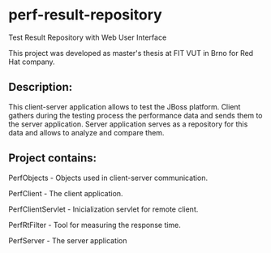 perf-result-repository
======================

Test Result Repository with Web User Interface

This project was developed as master's thesis at FIT VUT in Brno for Red Hat company.


Description:
------------
This client-server application allows to test the JBoss platform.
Client gathers during the testing process the performance data and sends them to the server application.
Server application serves as a repository for this data and allows to analyze and compare them.

Project contains:
-----------------

PerfObjects - Objects used in client-server communication.

PerfClient - The client application.

PerfClientServlet - Inicialization servlet for remote client.

PerfRtFilter - Tool for measuring the response time.

PerfServer - The server application

